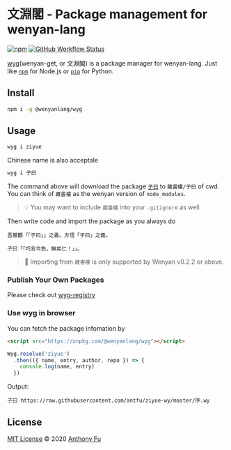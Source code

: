 # 文淵閣 - Package management for wenyan-lang

[![npm](https://img.shields.io/npm/v/@wenyanlang/wyg)](https://www.npmjs.com/package/@wenyanlang/wyg)
[![GitHub Workflow Status](https://img.shields.io/github/workflow/status/wenyan-lang/wyg/Test)](https://github.com/wenyan-lang/wyg/actions)

[wyg](https://github.com/wenyan-lang/wyg)(wenyan-get, or 文淵閣) is a package manager for wenyan-lang. Just like [`npm`](https://www.npmjs.com/) for Node.js or [`pip`](https://pip.pypa.io/en/stable/) for Python.

## Install 

```bash
npm i -g @wenyanlang/wyg
```

## Usage

```bash
wyg i ziyue
```

Chinese name is also acceptale

```bash
wyg i 子曰
```

The command above will download the package [`子曰`](https://github.com/antfu/ziyue-wy) to `藏書樓/子曰` of cwd. You can think of `藏書樓` as the wenyan version of `node_modules`. 

> 💡 You may want to include `藏書樓` into your `.gitignore` as well

Then write code and import the package as you always do

```
吾嘗觀「「子曰」」之書。方悟「子曰」之義。

子曰「「巧言令色，鮮矣仁！」」。
```

> 💬 Importing from `藏書樓` is only supported by Wenyan v0.2.2 or above.

### Publish Your Own Packages

Please check out [wyg-registry](https://github.com/wenyan-lang/wyg-registry)

### Use wyg in browser

You can fetch the package infomation by

```html
<script src="https://unpkg.com/@wenyanlang/wyg"></script>
```

```js
Wyg.resolve('ziyue')
  .then(({ name, entry, author, repo }) => {
    console.log(name, entry)
  })
```

Output:

```
子曰 https://raw.githubusercontent.com/antfu/ziyue-wy/master/序.wy
```

## License

[MIT License](https://github.com/wenyan-lang/wyg/blob/master/LICENSE) © 2020 [Anthony Fu](https://github.com/antfu)
